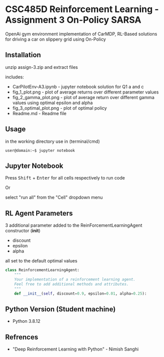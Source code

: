 ﻿# CSC485D Reinforcement Learning - Assignment 3 On-Policy SARSA

OpenAi gym environment implementation of CarMDP, RL-Based solutions for driving a car on slippery grid using On-Policy

## Installation

unzip assign-3.zip and extract files

includes:

 - CarPilotEnv-A3.ipynb - jupyter notebook solution for Q1 a and c
 - fig_1_plot.png - plot of average returns over different parameter values
 - fig_2_gamma_plot.png - plot of average return over different gamma values using optimal epsilon and alpha
 - fig_3_optimal_plot.png - plot of optimal policy
 - Readme.md - Readme file 

## Usage

in the working directory use in (terminal/cmd)

```Shell
user@domain:~$ jupyter notebook
```
## Jupyter Notebook
Press <kbd>Shift</kbd> + <kbd>Enter</kbd> for all cells respectively to run code

Or

select "run all" from the "Cell" dropdown menu

## RL Agent Parameters
3 additional parameter added to the ReinForcementLearningAgent constructor (__init__)
- discount
- epsilon
- alpha

all set to the default optimal values
```Python
class ReinforcementLearningAgent:
    """
    Your implementation of a reinforcement learning agent.
    Feel free to add additional methods and attributes.
    """
    def __init__(self, discount=0.9, epsilon=0.01, alpha=0.25):
```

## Python Version (Student machine)

 - Python 3.8.12

## Refrences

 - "Deep Reinforcement Learning with Python" - Nimish Sanghi
  

